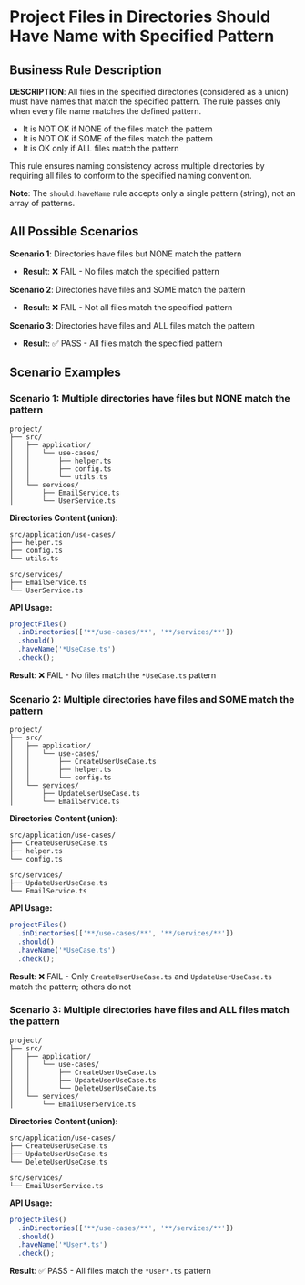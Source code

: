 # Project Files in Directories Should Have Name with Specified Pattern

## Business Rule Description

**DESCRIPTION**: All files in the specified directories (considered as a union) must have names that match the specified pattern. The rule passes only when every file name matches the defined pattern.

- It is NOT OK if NONE of the files match the pattern
- It is NOT OK if SOME of the files match the pattern
- It is OK only if ALL files match the pattern

This rule ensures naming consistency across multiple directories by requiring all files to conform to the specified naming convention.

**Note**: The `should.haveName` rule accepts only a single pattern (string), not an array of patterns.

## All Possible Scenarios

**Scenario 1**: Directories have files but NONE match the pattern

- **Result**: ❌ FAIL - No files match the specified pattern

**Scenario 2**: Directories have files and SOME match the pattern

- **Result**: ❌ FAIL - Not all files match the specified pattern

**Scenario 3**: Directories have files and ALL files match the pattern

- **Result**: ✅ PASS - All files match the specified pattern

## Scenario Examples

### Scenario 1: Multiple directories have files but NONE match the pattern

```
project/
├── src/
│   ├── application/
│   │   └── use-cases/
│   │       ├── helper.ts
│   │       ├── config.ts
│   │       └── utils.ts
│   └── services/
│       ├── EmailService.ts
│       └── UserService.ts
```

**Directories Content (union):**

```
src/application/use-cases/
├── helper.ts
├── config.ts
└── utils.ts

src/services/
├── EmailService.ts
└── UserService.ts
```

**API Usage:**

```typescript
projectFiles()
  .inDirectories(['**/use-cases/**', '**/services/**'])
  .should()
  .haveName('*UseCase.ts')
  .check();
```

**Result**: ❌ FAIL - No files match the `*UseCase.ts` pattern

### Scenario 2: Multiple directories have files and SOME match the pattern

```
project/
├── src/
│   ├── application/
│   │   └── use-cases/
│   │       ├── CreateUserUseCase.ts
│   │       ├── helper.ts
│   │       └── config.ts
│   └── services/
│       ├── UpdateUserUseCase.ts
│       └── EmailService.ts
```

**Directories Content (union):**

```
src/application/use-cases/
├── CreateUserUseCase.ts
├── helper.ts
└── config.ts

src/services/
├── UpdateUserUseCase.ts
└── EmailService.ts
```

**API Usage:**

```typescript
projectFiles()
  .inDirectories(['**/use-cases/**', '**/services/**'])
  .should()
  .haveName('*UseCase.ts')
  .check();
```

**Result**: ❌ FAIL - Only `CreateUserUseCase.ts` and `UpdateUserUseCase.ts` match the pattern; others do not

### Scenario 3: Multiple directories have files and ALL files match the pattern

```
project/
├── src/
│   ├── application/
│   │   └── use-cases/
│   │       ├── CreateUserUseCase.ts
│   │       ├── UpdateUserUseCase.ts
│   │       └── DeleteUserUseCase.ts
│   └── services/
│       └── EmailUserService.ts
```

**Directories Content (union):**

```
src/application/use-cases/
├── CreateUserUseCase.ts
├── UpdateUserUseCase.ts
└── DeleteUserUseCase.ts

src/services/
└── EmailUserService.ts
```

**API Usage:**

```typescript
projectFiles()
  .inDirectories(['**/use-cases/**', '**/services/**'])
  .should()
  .haveName('*User*.ts')
  .check();
```

**Result**: ✅ PASS - All files match the `*User*.ts` pattern
